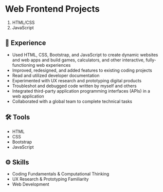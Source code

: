 # Web Frontend Projects

1. HTML/CSS
2. JavaScript


## 🎯 Experience
- Used HTML, CSS, Bootstrap, and JavaScript to create dynamic websites and web apps and build games, calculators, and other interactive, fully-functioning web experiences
- Improved, redesigned, and added features to existing coding projects
- Read and utilized developer documentation
- Experimented with UX research and prototyping digital products
- Troubleshot and debugged code written by myself and others
- Integrated third-party application programming interfaces (APIs) in a web application
- Collaborated with a global team to complete technical tasks

## 🛠️ Tools
- HTML
- CSS
- Bootstrap
- JavaScript

## ⚙️ Skills
- Coding Fundamentals & Computational Thinking
- UX Research & Prototyping Familiarity
- Web Development